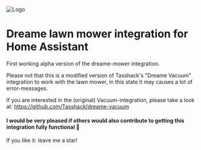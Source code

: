 ![Logo](https://raw.githubusercontent.com/Tasshack/dreame-vacuum/dev/docs/media/logo.png)

# Dreame lawn mower integration for Home Assistant

First working alpha version of the dreame-mower integration.

Please not that this is a modified version of Tasshack's "Dreame Vacuum" integration to work with the lawn mower, in this state it may causes a lot of error-messages.

If you are interested in the (original) Vacuum-integration, please take a look at: https://github.com/Tasshack/dreame-vacuum

#### I would be very pleased if others would also contribute to getting this integration fully functional 👀

If you like it: leave me a star!
